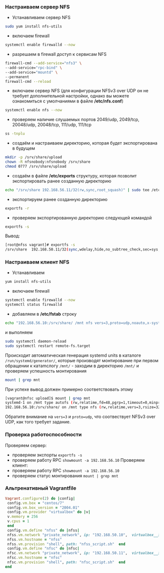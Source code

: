 ### Настраиваем сервер NFS 
- Устанавливаем сервер NFS
```sh
sudo yum install nfs-utils 
```

- включаем firewall
```sh
systemctl enable firewalld --now
```

- разрешаем в firewall доступ к сервисам NFS 
```sh
firewall-cmd --add-service="nfs3" \
--add-service="rpc-bind" \
--add-service="mountd" \
--permanent 
firewall-cmd --reload

``` 
- включаем сервер NFS (для конфигурации NFSv3 over UDP он не требует дополнительной настройки, однако вы можете ознакомиться с умолчаниями в файле __/etc/nfs.conf__) 
```sh
systemctl enable nfs --now 
```

- проверяем наличие слушаемых портов 2049/udp, 2049/tcp, 20048/udp,  20048/tcp, 111/udp, 111/tcp
```sh
ss -tnplu 
```

- создаём и настраиваем директорию, которая будет экспортирована в будущем 
```sh
mkdir -p /srv/share/upload 
chown -R nfsnobody:nfsnobody /srv/share 
chmod 0777 /srv/share/upload 
```

- создаём в файле __/etc/exports__ структуру, которая позволит экспортировать ранее созданную директорию 
```sh
echo "/srv/share 192.168.56.11/32(rw,sync,root_squash)" | sudo tee /etc/exports
```

- экспортируем ранее созданную директорию 
```sh
exportfs -r 
``` 
- проверяем экспортированную директорию следующей командой
```sh
exportfs -s 
``` 
Вывод: 
```sh
[root@nfss vagrant]# exportfs -s
/srv/share  192.168.50.11/32(sync,wdelay,hide,no_subtree_check,sec=sys,rw,secure,root_squash,no_all_squash)
```

### Настраиваем клиент NFS 
- Устанавливаем
```sh
yum install nfs-utils 
```

- включаем firewall
```sh
systemctl enable firewalld --now 
systemctl status firewalld 
```

- добавляем в __/etc/fstab__ строку
```sh
echo "192.168.56.10:/srv/share/ /mnt nfs vers=3,proto=udp,noauto,x-systemd.automount 0 0" | sudo tee -a /etc/fstab
```

и выполняем 
```sh
sudo systemctl daemon-reload
sudo systemctl restart remote-fs.target
```

Происходит автоматическая генерация systemd units в каталоге `/run/systemd/generator/`, которые производят монтирование при первом обращении к катаmcлогу `/mnt/` - заходим в директорию `/mnt/` и проверяем успешность монтирования
```sh
mount | grep mnt 
``` 
При успехе вывод должен примерно соответствовать этому
```sh 
[vagrant@nfsc upload]$ mount | grep mnt
systemd-1 on /mnt type autofs (rw,relatime,fd=48,pgrp=1,timeout=0,minproto=5,maxproto=5,direct,pipe_ino=33567)
192.168.56.10:/srv/share/ on /mnt type nfs (rw,relatime,vers=3,rsize=32768,wsize=32768,namlen=255,hard,proto=udp,timeo=11,retrans=3,sec=sys,mountaddr=192.168.56.10,mountvers=3,mountport=20048,mountproto=udp,local_lock=none,addr=192.168.56.10)
```

Обратите внимание на `vers=3` и `proto=udp`, что соотвествует NFSv3  over UDP, как того требует задание.
### Проверка работоспособности 
Проверяем сервер: 
- проверяем экспорты `exportfs -s` 
- проверяем работу RPC `showmount -a 192.168.56.10`
Проверяем клиент: 
- проверяем работу RPC `showmount -a 192.168.56.10`
- проверяем статус монтирования `mount | grep mnt` 

### Альтренативный Vagrantfile 
```ruby 
Vagrant.configure(2) do |config| 
 config.vm.box = "centos/7" 
 config.vm.box_version = "2004.01" 
 config.vm.provider "virtualbox" do |v| 
 v.memory = 256 
 v.cpus = 1 
 end 
 config.vm.define "nfss" do |nfss| 
 nfss.vm.network "private_network", ip: "192.168.50.10",  virtualbox__intnet: "net1" 
 nfss.vm.hostname = "nfss" 
 nfss.vm.provision "shell", path: "nfss_script.sh"  end 
 config.vm.define "nfsc" do |nfsc| 
 nfsc.vm.network "private_network", ip: "192.168.50.11",  virtualbox__intnet: "net1" 
 nfsc.vm.hostname = "nfsc" 
 nfsc.vm.provision "shell", path: "nfsc_script.sh"  end 
end 
```
